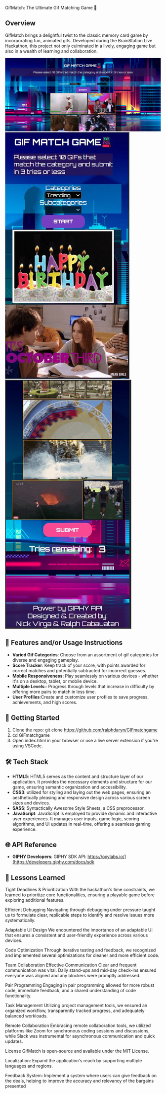 GifMatch: The Ultimate Gif Matching Game 🚀

## Overview
GifMatch brings a delightful twist to the classic memory card game by incorporating fun, animated gifs. Developed during the BrainStation Live Hackathon, this project not only culminated in a lively, engaging game but also in a wealth of learning and collaboration.

![Desktop View](./assets/images/gif-match-desktop.jpg)
![Mobile View](./assets/images/gif-match-mobile.jpg)
![Mobile View](./assets/images/gif-match-mobile2.jpg)


## 📝 Features and/or Usage Instructions

- **Varied Gif Categories**: Choose from an assortment of gif categories for diverse and engaging gameplay.
- **Score Tracker**: Keep track of your score, with points awarded for correct matches and potentially subtracted for incorrect guesses.
- **Mobile Responsiveness**: Play seamlessly on various devices - whether it's on a desktop, tablet, or mobile device.
- **Multiple Levels:**: Progress through levels that increase in difficulty by offering more pairs to match in less time.
- **User Profiles**:Create and customize user profiles to save progress, achievements, and high scores.
  
## 🚀 Getting Started

1. Clone the repo: git clone https://github.com/ralphdaryn/GIFmatchgame
2. cd GIFmatchgame
3. Open index.html in your browser or use a live server extension if you're using VSCode.

## 🛠️ Tech Stack

- **HTML5**: HTML5 serves as the content and structure layer of our application. It provides the necessary elements and structure for our game, ensuring semantic organization and accessibility.
- **CSS3**: utilized for styling and laying out the web pages, ensuring an aesthetically pleasing and responsive design across various screen sizes and devices.
- **SASS**: Syntactically Awesome Style Sheets, a CSS preprocessor.
- **JavaScript**: JavaScript is employed to provide dynamic and interactive user experiences. It manages user inputs, game logic, scoring algorithms, and UI updates in real-time, offering a seamless gaming experience.


## 🌐 API Reference

- **GIPHY Developers**: GIPHY SDK API: https://oxylabs.io/](https://developers.giphy.com/docs/sdk

## 🧠 Lessons Learned

Tight Deadlines & Prioritization
With the hackathon's time constraints, we learned to prioritize core functionalities, ensuring a playable game before exploring additional features.

Efficient Debugging
Navigating through debugging under pressure taught us to formulate clear, replicable steps to identify and resolve issues more systematically.

Adaptable UI Design
We encountered the importance of an adaptable UI that ensures a consistent and user-friendly experience across various devices.

Code Optimization
Through iterative testing and feedback, we recognized and implemented several optimizations for cleaner and more efficient code.

Team Collaboration
Effective Communication
Clear and frequent communication was vital. Daily stand-ups and mid-day check-ins ensured everyone was aligned and any blockers were promptly addressed.

Pair Programming
Engaging in pair programming allowed for more robust code, immediate feedback, and a shared understanding of code functionality.

Task Management
Utilizing project management tools, we ensured an organized workflow, transparently tracked progress, and adequately balanced workloads.

Remote Collaboration
Embracing remote collaboration tools, we utilized platforms like Zoom for synchronous coding sessions and discussions, while Slack was instrumental for asynchronous communication and quick updates.

License
GifMatch is open-source and available under the MIT License.

Localization: Expand the application's reach by supporting multiple languages and regions.

Feedback System: Implement a system where users can give feedback on the deals, helping to improve the accuracy and relevancy of the bargains presented
